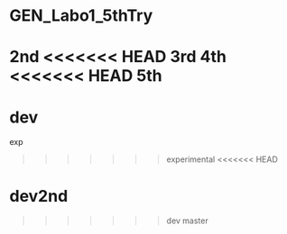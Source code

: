 # GEN_Labo1_5thTry

2nd
<<<<<<< HEAD
3rd
4th
<<<<<<< HEAD
5th
=======
dev
=======
exp
>>>>>>> experimental
<<<<<<< HEAD

dev2nd
=======
>>>>>>> dev
>>>>>>> master

